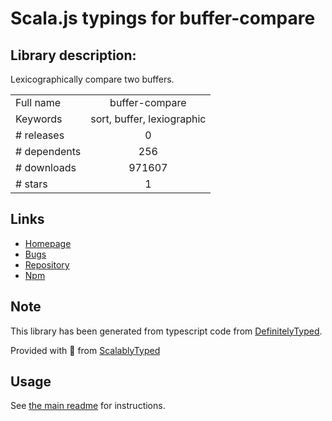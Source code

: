 
# Scala.js typings for buffer-compare


## Library description:
Lexicographically compare two buffers.

|                    |                 |
| ------------------ | :-------------: |
| Full name          | buffer-compare |
| Keywords           | sort, buffer, lexiographic |
| # releases         | 0 |
| # dependents       | 256 |
| # downloads        | 971607 |
| # stars            | 1 |

## Links
- [Homepage](https://github.com/soldair/node-buffer-compare#readme)
- [Bugs](https://github.com/soldair/node-buffer-compare/issues)
- [Repository](https://github.com/soldair/node-buffer-compare)
- [Npm](https://www.npmjs.com/package/buffer-compare)
    


## Note
This library has been generated from typescript code from [DefinitelyTyped](https://definitelytyped.org).

Provided with :purple_heart: from [ScalablyTyped](https://github.com/oyvindberg/ScalablyTyped)

## Usage
See [the main readme](../../readme.md) for instructions.


